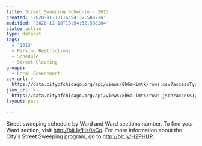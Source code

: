 ```yaml
---
title: Street Sweeping Schedule - 2013
created: '2020-11-10T16:54:32.588274'
modified: '2020-11-10T16:54:32.588284'
state: active
type: dataset
tags:
  - '2013'
  - Parking Restrictions
  - Schedule
  - Street Cleaning
groups:
  - Local Government
csv_url: >-
  https://data.cityofchicago.org/api/views/8h6a-imtk/rows.csv?accessType=DOWNLOAD
json_url: >-
  https://data.cityofchicago.org/api/views/8h6a-imtk/rows.json?accessType=DOWNLOAD
layout: post

---
```

Street sweeping schedule by Ward and Ward sections number. To find your Ward section, visit http://bit.ly/Hz0aCo. For more information about the City's Street Sweeping program, go to http://bit.ly/H2PHUP.
